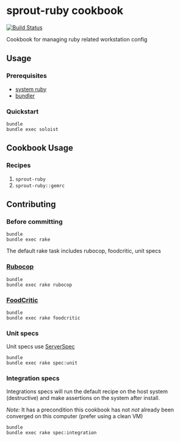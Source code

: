 # sprout-ruby cookbook

[![Build Status](https://travis-ci.org/pivotal-sprout/sprout-ruby.png?branch=master)](https://travis-ci.org/pivotal-sprout/sprout-ruby)

Cookbook for managing ruby related workstation config

## Usage

### Prerequisites

- [system ruby](.ruby-version)
- [bundler](http://bundler.io/)

### Quickstart

```
bundle
bundle exec soloist
```

## Cookbook Usage

### Recipes

1. `sprout-ruby`
1. `sprout-ruby::gemrc`

## Contributing

### Before committing

```
bundle
bundle exec rake
```

The default rake task includes rubocop, foodcritic, unit specs

### [Rubocop](https://github.com/bbatsov/rubocop)

```
bundle
bundle exec rake rubocop
```

### [FoodCritic](http://acrmp.github.io/foodcritic/)

```
bundle
bundle exec rake foodcritic
```

### Unit specs

Unit specs use [ServerSpec](http://serverspec.org/)

```
bundle
bundle exec rake spec:unit
```

### Integration specs

Integrations specs will run the default recipe on the host system (destructive) and make assertions on the system after
install.

*Note:* It has a precondition this cookbook has not _not_ already been converged on this computer (prefer using a clean VM)

```
bundle
bundle exec rake spec:integration
```
